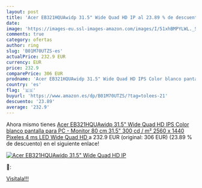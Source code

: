 ```yaml
---
layout: post
title: 'Acer EB321HQUAwidp 31.5" Wide Quad HD IP al 23.89 % de descuento'
date: 
image: 'https://images-eu.ssl-images-amazon.com/images/I/51xhBMPYLWL._SL200_.jpg'
comments: true
category: ofertas
author: ring
slug: 'B01M70UTZS-es'
actualPrice: 232.9 EUR
currency: EUR
price: 232.9
comparePrice: 306 EUR
prodname: 'Acer EB321HQUAwidp 31.5" Wide Quad HD IPS Color blanco pantalla para PC - Monitor  80 cm  31.5"   300 cd / m²  2560 x 1440 Pixeles  4 ms  LED  Wide Quad HD '
country: 'es'
flag: '🇪🇸'
buyurl: 'https://www.amazon.es/dp/B01M70UTZS/?tag=tolees-21'
descuento: '23.89'
average: '232.9'
---
```


Ahora mismo tienes [Acer EB321HQUAwidp 31.5" Wide Quad HD IPS Color blanco pantalla para PC - Monitor  80 cm  31.5"   300 cd / m²  2560 x 1440 Pixeles  4 ms  LED  Wide Quad HD ](https://www.amazon.es/dp/B01M70UTZS/?tag=tolees-21) a 232.9 EUR (original: 306 EUR) (23.89 %  de descuento) en el siguiente enlace!

[![Acer EB321HQUAwidp 31.5" Wide Quad HD IP](https://images-eu.ssl-images-amazon.com/images/I/51xhBMPYLWL._SL200_.jpg)](https://www.amazon.es/dp/B01M70UTZS/?tag=tolees-21)

🔎:


[Visítala!!!](https://www.amazon.es/dp/B01M70UTZS/?tag=tolees-21)
